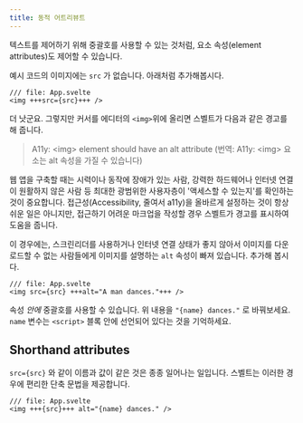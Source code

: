 ```yaml
---
title: 동적 어트리뷰트
---
```


텍스트를 제어하기 위해 중괄호를 사용할 수 있는 것처럼, 요소 속성(element attributes)도 제어할 수 있습니다.

예시 코드의 이미지에는 `src` 가 없습니다. 아래처럼 추가해봅시다.

```svelte
/// file: App.svelte
<img +++src={src}+++ />
```

더 낫군요. 그렇지만 커서를 에디터의 `<img>`위에 올리면 스벨트가 다음과 같은 경고를 해 줍니다.

> A11y: &lt;img&gt; element should have an alt attribute (번역: A11y: &lt;img&gt; 요소는 alt 속성을 가질 수 있습니다)

웹 앱을 구축할 때는 시력이나 동작에 장애가 있는 사람, 강력한 하드웨어나 인터넷 연결이 원활하지 않은 사람 등 최대한 광범위한 사용자층이 '액세스할 수 있는지'를 확인하는 것이 중요합니다. 접근성(Accessibility, 줄여서 a11y)을 올바르게 설정하는 것이 항상 쉬운 일은 아니지만, 접근하기 어려운 마크업을 작성할 경우 스벨트가 경고를 표시하여 도움을 줍니다.

이 경우에는, 스크린리더를 사용하거나 인터넷 연결 상태가 좋지 않아서 이미지를 다운로드할 수 없는 사람들에게 이미지를 설명하는 `alt` 속성이 빠져 있습니다. 추가해 봅시다.

```svelte
/// file: App.svelte
<img src={src} +++alt="A man dances."+++ />
```

속성 _안에_ 중괄호를 사용할 수 있습니다. 위 내용을 `"{name} dances."` 로 바꿔보세요. `name` 변수는 `<script>` 블록 안에 선언되어 있다는 것을 기억하세요.

## Shorthand attributes

`src={src}` 와 같이 이름과 값이 같은 것은 종종 일어나는 일입니다. 스벨트는 이러한 경우에 편리한 단축 문법을 제공합니다.

```svelte
/// file: App.svelte
<img +++{src}+++ alt="{name} dances." />
```
